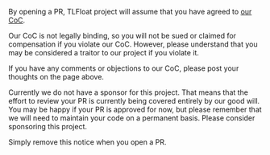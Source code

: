 By opening a PR, TLFloat project will assume that you have agreed to
[our CoC](https://github.com/shibatch/nofreelunch?tab=coc-ov-file).

Our CoC is not legally binding, so you will not be sued or claimed for
compensation if you violate our CoC. However, please understand that
you may be considered a traitor to our project if you violate it.

If you have any comments or objections to our CoC, please post your
thoughts on the page above.

Currently we do not have a sponsor for this project. That means that
the effort to review your PR is currently being covered entirely by
our good will. You may be happy if your PR is approved for now, but
please remember that we will need to maintain your code on a permanent
basis. Please consider sponsoring this project.

Simply remove this notice when you open a PR.
